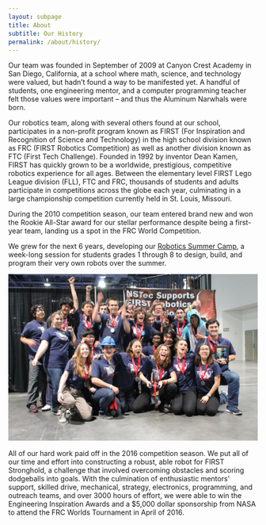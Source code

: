 ```yaml
---
layout: subpage
title: About
subtitle: Our History
permalink: /about/history/
---
```


Our team was founded in September of 2009 at Canyon Crest Academy in San Diego, California, at a school where math, science, and technology were valued, but hadn’t found a way to be manifested yet. A handful of students, one engineering mentor, and a computer programming teacher felt those values were important – and thus the Aluminum Narwhals were born.

Our robotics team, along with several others found at our school, participates in a non-profit program known as FIRST (For Inspiration and Recognition of Science and Technology) in the high school division known as FRC (FIRST Robotics Competition) as well as another division known as FTC (First Tech Challenge). Founded in 1992 by inventor Dean Kamen, FIRST has quickly grown to be a worldwide, prestigious, competitive robotics experience for all ages. Between the elementary level FIRST Lego League division (FLL), FTC and FRC, thousands of students and adults participate in competitions across the globe each year, culminating in a large championship competition currently held in St. Louis, Missouri.

During the 2010 competition season, our team entered brand new and won the Rookie All-Star award for our stellar performance despite being a first-year team, landing us a spot in the FRC World Competition.

We grew for the next 6 years, developing our [Robotics Summer Camp](/camp/), a week-long session for students grades 1 through 8 to design, build, and program their very own robots over the summer.

<img src="/resources/cantstopwontstopwinning.jpg" class="leftimage">

All of our hard work paid off in the 2016 competition season. We put all of our time and effort into constructing a robust, able robot for FIRST Stronghold, a challenge that involved overcoming obstacles and scoring dodgeballs into goals. With the culmination of enthusiastic mentors' support, skilled drive, mechanical, strategy, electronics, programming, and outreach teams, and over 3000 hours of effort, we were able to win the Engineering Inspiration Awards and a $5,000 dollar sponsorship from NASA to attend the FRC Worlds Tournament in April of 2016.
